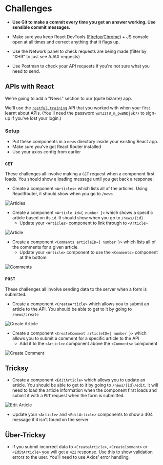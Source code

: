 # Challenges

- **Use Git to make a commit every time you get an answer working. Use sensible commit messages.**

- Make sure you keep React DevTools ([Firefox](https://addons.mozilla.org/en-US/firefox/addon/react-devtools/)/[Chrome](https://chrome.google.com/webstore/detail/react-developer-tools/fmkadmapgofadopljbjfkapdkoienihi)) + JS console open at all times and correct anything that it flags up.

- Use the Network panel to check requests are being made (filter by "XHR" to just see AJAX requests)

- Use Postman to check your API requests if you're not sure what you need to send.


## APIs with React

We're going to add a "News" section to our (quite bizarre) app.

We'll use the [`restful.training`](https://github.com/develop-me/restful.training#restfultraining) API that you worked with when your first learnt about APIs. (You'll need the password `wsYZzT8_m_pwBNDjSk77` to sign-up if you've lost your login.)

### Setup

- Put these components in a `news` directory inside your existing React app.
- Make sure you've got React Router installed
- Use your axios config from earlier


### `GET`

These challenges all involve making a `GET` request when a component first loads. You should show a loading message until you get back a response:

- Create a component `<Articles>` which lists all of the articles. Using ReactRouter, it should show when you go to `/news`

![Articles](img/articles.png)

- Create a component `<Article id={ number }>` which shows a specific article based on its `id`. It should show when you go to `/news/{id}`
    - Update your `<Articles>` component to link through to `<Article>`

![Article](img/article.png)

- Create a component `<Comments articleID={ number }>` which lists all of the comments for a given article.
    - Update your `<Article>` component to use the `<Comments>` component at the bottom

![Comments](img/comments.png)


### `POST`

These challenges all involve sending data to the server when a form is submitted.

- Create a component `<CreateArticle>` which allows you to submit an article to the API. You should be able to get to it by going to `/news/create`

![Create Article](img/create-article.png)

- Create a component `<CreateComment articleID={ number }>` which allows you to submit a comment for a specific article to the API
    - Add it to the `<Article>` component  above the `<Comments>` component

![Create Comment](img/create-comment.png)


## Tricksy

- Create a component `<EditArticle>` which allows you to update an article. You should be able to get to it by going to `/news/{id}/edit`. It will need to load the article information when the component first loads and submit it with a `PUT` request when the form is submitted.

![Edit Article](img/edit-article.png)

- Update your `<Article>` and `<EditArticle>` components to show a 404 message if it isn't found on the server

## Über-Tricksy

- If you submit incorrect data to `<CreateArticle>`, `<CreateComment>` or `<EditArticle>` you will get a `422` response. Use this to show validation errors to the user. You'll need to use Axios' error handling.
